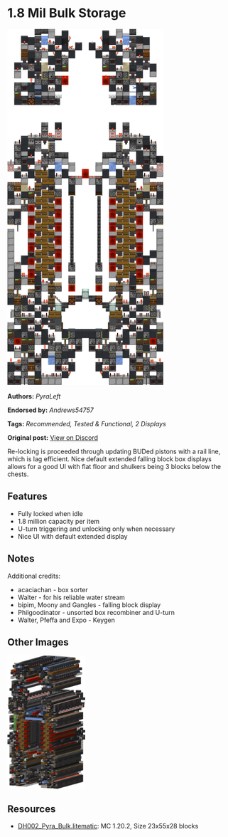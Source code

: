 # 1.8 Mil Bulk Storage
<img alt="Pyra_Bulk_Slice.png" src="images/Pyra_Bulk_Slice.png?raw=1">

**Authors:** *PyraLeft*

**Endorsed by:** *Andrews54757*

**Tags:** *Recommended, Tested & Functional, 2 Displays*

**Original post:** [View on Discord](https://discord.com/channels/1375556143186837695/1388317982387601458)

Re-locking is proceeded through updating BUDed pistons with a rail line, which is lag efficient. Nice default extended falling block box displays allows for a good UI with flat floor and shulkers being 3 blocks below the chests.
## Features
- Fully locked when idle
- 1.8 million capacity per item
- U-turn triggering and unlocking only when necessary
- Nice UI with default extended display
## Notes
Additional credits:
- acaciachan - box sorter
- Walter - for his reliable water stream
- bipim, Moony and Gangles - falling block display
- Philgoodinator - unsorted box recombiner and U-turn
- Walter, Pfeffa and Expo - Keygen

## Other Images
<img src="images/Pyra_Bulk.png?raw=1" height="300px">

## Resources
- [DH002_Pyra_Bulk.litematic](attachments/DH002_Pyra_Bulk.litematic): MC 1.20.2, Size 23x55x28 blocks
